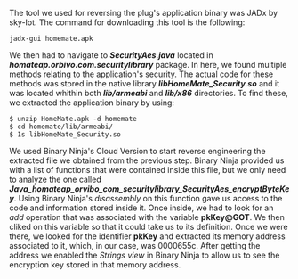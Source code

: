 The tool we used for reversing the plug's application binary was JADx by sky-Iot. The command for downloading this tool is the following:  
```  
jadx-gui homemate.apk  
```  
We then had to navigate to ***SecurityAes.java*** located in ***homateap.orbivo.com.securitylibrary*** package. In here, we found multiple methods 
relating to the application's security. The actual code for these methods was stored in the native library ***libHomeMate_Security.so*** and it was 
located whithin both ***lib/armeabi*** and ***lib/x86*** directories. To find these, we extracted the application binary by using:  
```  
$ unzip HomeMate.apk -d homemate  
$ cd homemate/lib/armeabi/  
$ 1s libHomeMate_Security.so  
```  
We used Binary Ninja's Cloud Version to start reverse engineering the extracted file we obtained from the previous step. Binary Ninja provided us with 
a list of functions that were contained inside this file, but we only need to analyze the one called ***Java_homateap_orvibo_com_securitylibrary_SecurityAes_encryptByteKey***.
Using Binary Ninja's *disassembly* on this function gave us access to the code and information stored inside it. Once inside, we had to look for an *add* 
operation that was associated with the variable **pkKey@GOT**. We then cliked on this variable so that it could take us to its definition. Once we were 
there, we looked for the identifier **pkKey** and extracted its memory address associated to it, which, in our case, was 0000655c. After getting the address
we enabled the *Strings view* in Binary Ninja to allow us to see the encryption key stored in that memory address.
